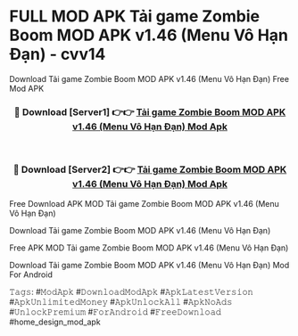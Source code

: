 # FULL MOD APK Tải game Zombie Boom MOD APK v1.46 (Menu Vô Hạn Đạn) - cvv14
Download Tải game Zombie Boom MOD APK v1.46 (Menu Vô Hạn Đạn) Free Mod APK

<div align="center">
<h3>🔴 Download [Server1] 👉👉 <a href="https://apk-comot.site?title=Tải_game_Zombie_Boom_MOD_APK_v1.46_(Menu_Vô_Hạn_Đạn)">Tải game Zombie Boom MOD APK v1.46 (Menu Vô Hạn Đạn) Mod Apk</a></h3><br>

<h3>🔴 Download [Server2] 👉👉 <a href="https://apk-comot.site?title=Tải_game_Zombie_Boom_MOD_APK_v1.46_(Menu_Vô_Hạn_Đạn)">Tải game Zombie Boom MOD APK v1.46 (Menu Vô Hạn Đạn) Mod Apk</a></h3>
</div>


Free Download APK MOD Tải game Zombie Boom MOD APK v1.46 (Menu Vô Hạn Đạn)

Download Tải game Zombie Boom MOD APK v1.46 (Menu Vô Hạn Đạn) 

Free APK MOD Tải game Zombie Boom MOD APK v1.46 (Menu Vô Hạn Đạn) 

Download Tải game Zombie Boom MOD APK v1.46 (Menu Vô Hạn Đạn) Mod For Android

𝚃𝚊𝚐𝚜: #𝙼𝚘𝚍𝙰𝚙𝚔 #𝙳𝚘𝚠𝚗𝚕𝚘𝚊𝚍𝙼𝚘𝚍𝙰𝚙𝚔 #𝙰𝚙𝚔𝙻𝚊𝚝𝚎𝚜𝚝𝚅𝚎𝚛𝚜𝚒𝚘𝚗 #𝙰𝚙𝚔𝚄𝚗𝚕𝚒𝚖𝚒𝚝𝚎𝚍𝙼𝚘𝚗𝚎𝚢 #𝙰𝚙𝚔𝚄𝚗𝚕𝚘𝚌𝚔𝙰𝚕𝚕 #𝙰𝚙𝚔𝙽𝚘𝙰𝚍𝚜 #𝚄𝚗𝚕𝚘𝚌𝚔𝙿𝚛𝚎𝚖𝚒𝚞𝚖 #𝙵𝚘𝚛𝙰𝚗𝚍𝚛𝚘𝚒𝚍 #𝙵𝚛𝚎𝚎𝙳𝚘𝚠𝚗𝚕𝚘𝚊𝚍 #home_design_mod_apk